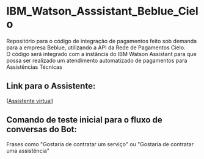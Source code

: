# IBM_Watson_Asssistant_Beblue_Cielo
Repositório para o código de integração de pagamentos feito sob demanda para a empresa Beblue, utilizando a API da Rede de Pagamentos Cielo.<br/>
O código será integrado com a instância do IBM Watson Assistant para que possa ser realizado um atendimento automatizado de pagamentos para Assistências Técnicas

## Link para o Assistente:
([Assistente virtual](https://web-chat.global.assistant.watson.cloud.ibm.com/preview.html?region=us-south&integrationID=83463c00-44ea-4419-a678-fc49c608a29f&serviceInstanceID=c2e38963-d58e-497a-b6b1-f95b9d048697))

## Comando de teste inicial para o fluxo de conversas do Bot:
Frases como "Gostaria de contratar um serviço" ou "Gostaria de contratar uma assistência"

